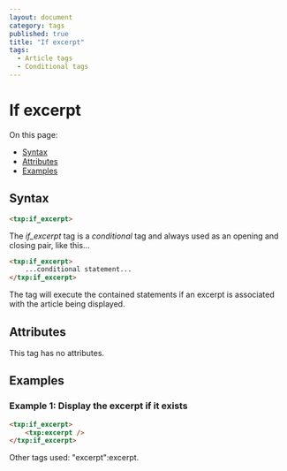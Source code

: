```yaml
---
layout: document
category: tags
published: true
title: "If excerpt"
tags:
  - Article tags
  - Conditional tags
---
```


# If excerpt

On this page:

* [Syntax](#user-content-syntax)
* [Attributes](#user-content-attributes)
* [Examples](#user-content-examples)

## Syntax

```html
<txp:if_excerpt>
```

The *if_excerpt* tag is a _conditional_ tag and always used as an opening and closing pair, like this...

```html
<txp:if_excerpt>
    ...conditional statement...
</txp:if_excerpt>
```

The tag will execute the contained statements if an excerpt is associated with the article being displayed.

## Attributes

This tag has no attributes.

## Examples

### Example 1: Display the excerpt if it exists

```html
<txp:if_excerpt>
    <txp:excerpt />
</txp:if_excerpt>
```

Other tags used: "excerpt":excerpt.
